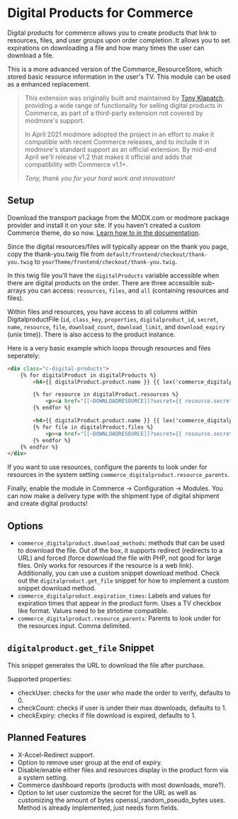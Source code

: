 # Digital Products for Commerce

Digital products for commerce allows you to create products that link to resources, files, and user groups upon order completion. It allows you to set expirations on downloading a file and how many times the user can download a file.

This is a more advanced version of the Commerce_ResourceStore, which stored basic resource information in the user's TV. This module can be used as a enhanced replacement.

> This extension was originally built and maintained by [Tony Klapatch](https://github.com/tonyklapatch), providing a wide range of functionality for selling digital products in Commerce, as part of a third-party extension not covered by modmore's support.
>
> In April 2021 modmore adopted the project in an effort to make it compatible with recent Commerce releases, and to include it in modmore's standard support as an official extension. By mid-end April we'll release v1.2 that makes it official and adds that compatibility with Commerce v1.1+.
>
> _Tony, thank you for your hard work and innovation!_

## Setup

Download the transport package from the MODX.com or modmore package provider and install it on your site. If you haven't created a custom Commerce theme, do so now. [Learn how to in the documentation](https://docs.modmore.com/en/Commerce/v1/Front-end_Theming.html).

Since the digital resources/files will typically appear on the thank you page, copy the thank-you.twig file from `default/frontend/checkout/thank-you.twig` to `yourTheme/frontend/checkout/thank-you.twig`.

In this twig file you'll have the `digitalProducts` variable accessible when there are digital products on the order. There are three accessible sub-arrays you can access: `resources`, `files`, and `all` (containing resources and files).

Within files and resources, you have access to all columns within DigitalproductFile (`id`, `class_key`, `properties`, `digitalproduct_id`, `secret`, `name`, `resource`, `file`, `download_count`, `download_limit`, and `download_expiry` (unix time)). There is also access to the product instance.

Here is a very basic example which loops through resources and files seperately:

```HTML
<div class="c-digital-products">
    {% for digitalProduct in digitalProducts %}
        <h4>{{ digitalProduct.product.name }} {{ lex('commerce_digitalproduct.pages') }}</h4>

        {% for resource in digitalProduct.resources %}
            <p><a href="[[~DOWNLOADRESOURCE]]?secret={{ resource.secret }}">{{ resource.name }}</a></p>
        {% endfor %}

        <h4>{{ digitalProduct.product.name }} {{ lex('commerce_digitalproduct.files') }}</h4>
        {% for file in digitalProduct.files %}
            <p><a href="[[~DOWNLOADRESOURCE]]?secret={{ resource.secret }}">{{ file.name }}</a></p>
        {% endfor %}
    {% endfor %}
</div>
```

If you want to use resources, configure the parents to look under for resources in the system setting `commerce_digitalproduct.resource_parents`.

Finally, enable the module in Commerce -> Configuration -> Modules. You can now make a delivery type with the shipment type of digital shipment and create digital products!

## Options

- `commerce_digitalproduct.download_methods`: methods that can be used to download the file. Out of the box, it supports redirect (redirects to a URL) and forced (force download the file with PHP, not good for large files. Only works for resources if the resource is a web link). Additionally, you can use a custom snippet download method. Check out the `digitalproduct.get_file` snippet for how to implement a custom snippet download method.
- `commerce_digitalproduct.expiration_times`: Labels and values for expiration times that appear in the product form. Uses a TV checkbox like format. Values need to be strtotime compatible.
- `commerce_digitalproduct.resource_parents`: Parents to look under for the resources input. Comma delimited.

## `digitalproduct.get_file` Snippet

This snippet generates the URL to download the file after purchase.

Supported properties:

- checkUser: checks for the user who made the order to verify, defaults to 0.
- checkCount: checks if user is under their max downloads, defaults to 1.
- checkExpiry: checks if file download is expired, defaults to 1.

## Planned Features

- X-Accel-Redirect support.
- Option to remove user group at the end of expiry.
- Disable/enable either files and resources display in the product form via a system setting.
- Commerce dashboard reports (products with most downloads, more?).
- Option to let user customize the secret for the URL as well as customizing the amount of bytes openssl_random_pseudo_bytes uses. Method is already implemented, just needs form fields.
